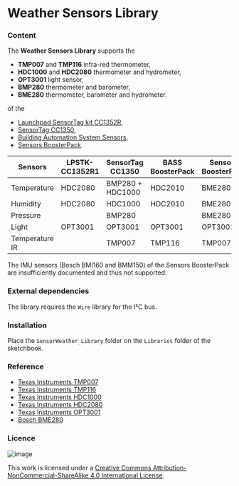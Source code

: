 # Weather Sensors Library

### Content

The **Weather Sensors Library** supports the 

* **TMP007** and **TMP116** infra-red thermometer, 
* **HDC1000** and **HDC2080** thermometer and hydrometer,
* **OPT3001** light sensor,
* **BMP280** thermometer and barometer,
* **BME280** thermometer, barometer and hydrometer.

of the 

+ [Launchpad SensorTag kit CC1352R](https://embeddedcomputing.weebly.com/launchpad-sensortag-kit-cc1352.html),
+ [SensorTag CC1350](https://embeddedcomputing.weebly.com/sensortag-cc1350.html),
+ [Building Automation System Sensors](https://embeddedcomputing.weebly.com/building-automation-system-sensors-boosterpack.html),
+ [Sensors BoosterPack](https://embeddedcomputing.weebly.com/sensors-boosterpack.html).

Sensors | LPSTK-CC1352R1 | SensorTag CC1350 | BASS BoosterPack | Sensors BoosterPack
---- | ---- | ---- | ---- | ----
Temperature | HDC2080 | BMP280 + HDC1000 | HDC2010 | BME280
Humidity | HDC2080 | HDC1000 | HDC2010 | BME280
Pressure |  | BMP280 |  | BME280
Light | OPT3001 | OPT3001 | OPT3001 | OPT3001
Temperature IR |  | TMP007 | TMP116 | TMP007

The IMU sensors (Bosch BMI160 and BMM150) of the Sensors BoosterPack are insufficiently documented and thus not supported.

### External dependencies 

The library requires the `Wire` library for the I²C bus.

### Installation

Place the `SensorWeather_Library` folder on the `Libraries` folder of the sketchbook.

### Reference 

* [Texas Instruments TMP007](http://www.ti.com/product/tmp007)
* [Texas Instruments TMP116](http://www.ti.com/product/tmp116)
* [Texas Instruments HDC1000](http://www.ti.com/product/HDC1000)
* [Texas Instruments HDC2080](http://www.ti.com/product/HDC2080)
* [Texas Instruments OPT3001](http://www.ti.com/product/OPT3001)
* [Bosch BME280](https://www.bosch-sensortec.com/bst/products/all_products/bme280)

### Licence

![image](https://i.creativecommons.org/l/by-nc-sa/4.0/88x31.png)

This work is licensed under a [Creative Commons Attribution-NonCommercial-ShareAlike 4.0 International License](http://creativecommons.org/licenses/by-nc-sa/4.0/).
